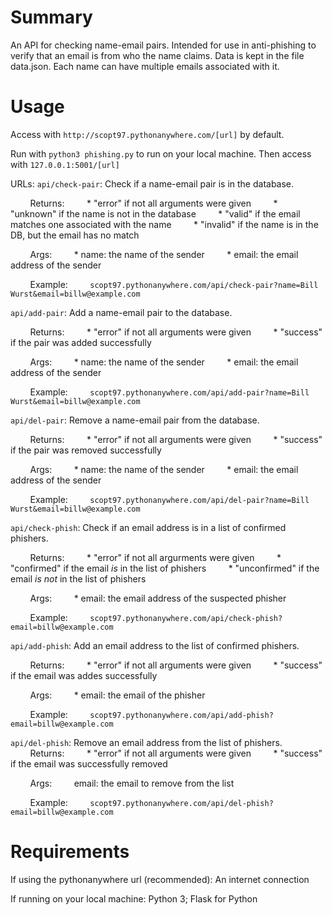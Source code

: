 # Summary

An API for checking name-email pairs. Intended for use in anti-phishing to verify that an email is from who the name claims.
Data is kept in the file data.json. Each name can have multiple emails associated with it.

# Usage

Access with `http://scopt97.pythonanywhere.com/[url]` by default.

Run with `python3 phishing.py` to run on your local machine.
Then access with `127.0.0.1:5001/[url]`

URLs:
`api/check-pair`: Check if a name-email pair is in the database.

&nbsp;&nbsp;&nbsp;&nbsp;&nbsp;&nbsp;&nbsp;&nbsp;Returns:
&nbsp;&nbsp;&nbsp;&nbsp;&nbsp;&nbsp;&nbsp;&nbsp;* "error" if not all arguments were given
&nbsp;&nbsp;&nbsp;&nbsp;&nbsp;&nbsp;&nbsp;&nbsp;* "unknown" if the name is not in the database
&nbsp;&nbsp;&nbsp;&nbsp;&nbsp;&nbsp;&nbsp;&nbsp;* "valid" if the email matches one associated with the name
&nbsp;&nbsp;&nbsp;&nbsp;&nbsp;&nbsp;&nbsp;&nbsp;* "invalid" if the name is in the DB, but the email has no match

&nbsp;&nbsp;&nbsp;&nbsp;&nbsp;&nbsp;&nbsp;&nbsp;Args:
&nbsp;&nbsp;&nbsp;&nbsp;&nbsp;&nbsp;&nbsp;&nbsp;* name: the name of the sender
&nbsp;&nbsp;&nbsp;&nbsp;&nbsp;&nbsp;&nbsp;&nbsp;* email: the email address of the sender

&nbsp;&nbsp;&nbsp;&nbsp;&nbsp;&nbsp;&nbsp;&nbsp;Example:
&nbsp;&nbsp;&nbsp;&nbsp;&nbsp;&nbsp;&nbsp;&nbsp;`scopt97.pythonanywhere.com/api/check-pair?name=Bill Wurst&email=billw@example.com`

`api/add-pair`: Add a name-email pair to the database.

&nbsp;&nbsp;&nbsp;&nbsp;&nbsp;&nbsp;&nbsp;&nbsp;Returns:
&nbsp;&nbsp;&nbsp;&nbsp;&nbsp;&nbsp;&nbsp;&nbsp;* "error" if not all arguments were given
&nbsp;&nbsp;&nbsp;&nbsp;&nbsp;&nbsp;&nbsp;&nbsp;* "success" if the pair was added successfully

&nbsp;&nbsp;&nbsp;&nbsp;&nbsp;&nbsp;&nbsp;&nbsp;Args:
&nbsp;&nbsp;&nbsp;&nbsp;&nbsp;&nbsp;&nbsp;&nbsp;* name: the name of the sender
&nbsp;&nbsp;&nbsp;&nbsp;&nbsp;&nbsp;&nbsp;&nbsp;* email: the email address of the sender

&nbsp;&nbsp;&nbsp;&nbsp;&nbsp;&nbsp;&nbsp;&nbsp;Example:
&nbsp;&nbsp;&nbsp;&nbsp;&nbsp;&nbsp;&nbsp;&nbsp;`scopt97.pythonanywhere.com/api/add-pair?name=Bill Wurst&email=billw@example.com`

`api/del-pair`: Remove a name-email pair from the database.

&nbsp;&nbsp;&nbsp;&nbsp;&nbsp;&nbsp;&nbsp;&nbsp;Returns:
&nbsp;&nbsp;&nbsp;&nbsp;&nbsp;&nbsp;&nbsp;&nbsp;* "error" if not all arguments were given
&nbsp;&nbsp;&nbsp;&nbsp;&nbsp;&nbsp;&nbsp;&nbsp;* "success" if the pair was removed successfully

&nbsp;&nbsp;&nbsp;&nbsp;&nbsp;&nbsp;&nbsp;&nbsp;Args:
&nbsp;&nbsp;&nbsp;&nbsp;&nbsp;&nbsp;&nbsp;&nbsp;* name: the name of the sender
&nbsp;&nbsp;&nbsp;&nbsp;&nbsp;&nbsp;&nbsp;&nbsp;* email: the email address of the sender

&nbsp;&nbsp;&nbsp;&nbsp;&nbsp;&nbsp;&nbsp;&nbsp;Example:
&nbsp;&nbsp;&nbsp;&nbsp;&nbsp;&nbsp;&nbsp;&nbsp;`scopt97.pythonanywhere.com/api/del-pair?name=Bill Wurst&email=billw@example.com`

`api/check-phish`: Check if an email address is in a list of confirmed phishers.

&nbsp;&nbsp;&nbsp;&nbsp;&nbsp;&nbsp;&nbsp;&nbsp;Returns:
&nbsp;&nbsp;&nbsp;&nbsp;&nbsp;&nbsp;&nbsp;&nbsp;* "error" if not all argurments were given
&nbsp;&nbsp;&nbsp;&nbsp;&nbsp;&nbsp;&nbsp;&nbsp;* "confirmed" if the email *is* in the list of phishers
&nbsp;&nbsp;&nbsp;&nbsp;&nbsp;&nbsp;&nbsp;&nbsp;* "unconfirmed" if the email *is not* in the list of phishers

&nbsp;&nbsp;&nbsp;&nbsp;&nbsp;&nbsp;&nbsp;&nbsp;Args:
&nbsp;&nbsp;&nbsp;&nbsp;&nbsp;&nbsp;&nbsp;&nbsp;* email: the email address of the suspected phisher

&nbsp;&nbsp;&nbsp;&nbsp;&nbsp;&nbsp;&nbsp;&nbsp;Example:
&nbsp;&nbsp;&nbsp;&nbsp;&nbsp;&nbsp;&nbsp;&nbsp;`scopt97.pythonanywhere.com/api/check-phish?email=billw@example.com`

`api/add-phish`: Add an email address to the list of confirmed phishers.

&nbsp;&nbsp;&nbsp;&nbsp;&nbsp;&nbsp;&nbsp;&nbsp;Returns:
&nbsp;&nbsp;&nbsp;&nbsp;&nbsp;&nbsp;&nbsp;&nbsp;* "error" if not all arguments were given
&nbsp;&nbsp;&nbsp;&nbsp;&nbsp;&nbsp;&nbsp;&nbsp;* "success" if the email was addes successfully

&nbsp;&nbsp;&nbsp;&nbsp;&nbsp;&nbsp;&nbsp;&nbsp;Args:
&nbsp;&nbsp;&nbsp;&nbsp;&nbsp;&nbsp;&nbsp;&nbsp;* email: the email of the phisher

&nbsp;&nbsp;&nbsp;&nbsp;&nbsp;&nbsp;&nbsp;&nbsp;Example:
&nbsp;&nbsp;&nbsp;&nbsp;&nbsp;&nbsp;&nbsp;&nbsp;`scopt97.pythonanywhere.com/api/add-phish?email=billw@example.com`

`api/del-phish`: Remove an email address from the list of phishers.
&nbsp;&nbsp;&nbsp;&nbsp;&nbsp;&nbsp;&nbsp;&nbsp;Returns:
&nbsp;&nbsp;&nbsp;&nbsp;&nbsp;&nbsp;&nbsp;&nbsp;* "error" if not all arguments were given
&nbsp;&nbsp;&nbsp;&nbsp;&nbsp;&nbsp;&nbsp;&nbsp;* "success" if the email was successfully removed

&nbsp;&nbsp;&nbsp;&nbsp;&nbsp;&nbsp;&nbsp;&nbsp;Args:
&nbsp;&nbsp;&nbsp;&nbsp;&nbsp;&nbsp;&nbsp;&nbsp;email: the email to remove from the list

&nbsp;&nbsp;&nbsp;&nbsp;&nbsp;&nbsp;&nbsp;&nbsp;Example:
&nbsp;&nbsp;&nbsp;&nbsp;&nbsp;&nbsp;&nbsp;&nbsp;`scopt97.pythonanywhere.com/api/del-phish?email=billw@example.com`

# Requirements

If using the pythonanywhere url (recommended): An internet connection

If running on your local machine: Python 3; Flask for Python
